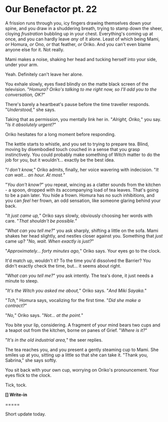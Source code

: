 # Our Benefactor pt. 22

A frission runs through you, icy fingers drawing themselves down your spine, and you draw in a shuddering breath, trying to stamp down the sheer, cloying *frustration* bubbling up in your chest. Everything's coming up at once, and you can hardly leave *any* of it alone. Least of which being Mami, *or* Homura, *or* Ono, *or* that feather, *or* Oriko. And you can't even blame anyone else for it. Not really.

Mami makes a noise, shaking her head and tucking herself into your side, under your arm.

Yeah. Definitely can't leave her alone.

You exhale slowly, eyes fixed blindly on the matte black screen of the television. "*Homura? Oriko's talking to me right now, so I'll add you to the conversation, OK?*"

There's barely a heartbeat's pause before the time traveller responds. "*Understood,*" she says.

Taking that as permission, you mentally link her in. "*Alright, Oriko,*" you say. "*Is it absolutely urgent?*"

Oriko hesitates for a long moment before responding.

The kettle starts to whistle, and you set to trying to prepare tea. Blind, moving by disembodied touch couched in a sense that you grasp instinctively. You could probably make something of Witch matter to do the job for you, but it wouldn't... exactly be the best idea.

"*I don't know,*" Oriko admits, finally, her voice wavering with indecision. "*It can wait... an hour. At most.*"

"*You don't know?*" you repeat, wincing as a clatter sounds from the kitchen - a spoon, dropped with its accompanying load of tea leaves. That's going to be a pain later. You hide a frown. Homura has no such inhibitions, and you can *feel* her frown, an odd sensation, like someone glaring behind your back.

"*It *just* came up,*" Oriko says slowly, obviously choosing her words with care. "*That shouldn't be possible.*"

"*What can you tell me?*" you ask sharply, shifting a little on the sofa. Mami shakes her head slightly, and nestles closer against you. Something that *just* came up? "*No, wait. When exactly is *just*?*"

"*Approximately... forty minutes ago,*" Oriko says. Your eyes go to the clock.

It'd match up, wouldn't it? To the time you'd dissolved the Barrier? You didn't exactly check the time, but... it seems about right.

"*What can you tell me?*" you ask intently. The tea's done, it just needs a minute to steep.

"*It's the Witch you asked me about,*" Oriko says. "*And Miki Sayaka.*"

"*Tch,*" Homura says, vocalizing for the first time. "*Did she make a contract?*"

"*No,*" Oriko says. "*Not... at the point.*"

You bite your lip, considering. A fragment of your mind bears two cups and a teapot out from the kitchen, borne on panes of Grief. "*Where is it?*"

"*It's in the old industrial area,*" the seer replies.

The tea reaches you, and you present a gently steaming cup to Mami. She smiles up at you, sitting up a little so that she can take it. "Thank you, Sabrina," she says softly.

You sit back with your own cup, worrying on Oriko's pronouncement. Your eyes flick to the clock.

Tick, tock.

**\[] Write-in**

\=====​

Short update today.
